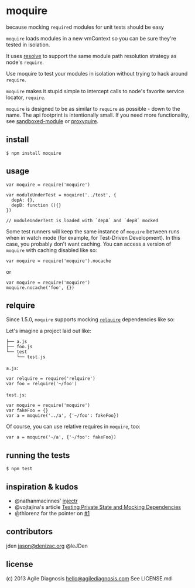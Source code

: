# moquire
because mocking `require`d modules for unit tests should be easy

`moquire` loads modules in a new vmContext so you can be sure they're tested in isolation.

It uses [resolve](https://npmjs.org/package/resolve) to support the same module path resolution strategy as node's `require`.

Use moquire to test your modules in isolation without trying to hack around `require`.

`moquire` makes it stupid simple to intercept calls to node's favorite service locator, `require`.

`moquire` is designed to be as similar to `require` as possible - down to the name. The api footprint is intentionally small. If you need more functionality, see [sandboxed-module](https://npmjs.org/package/sandboxed-module) or [proxyquire](https://npmjs.org/package/proxyquire).

## install

    $ npm install moquire

## usage

    var moquire = require('moquire')

    var moduleUnderTest = moquire('../test', {
      depA: {},
      depB: function (){}
    })

    // moduleUnderTest is loaded with `depA` and `depB` mocked

Some test runners will keep the same instance of `moquire` between runs when in watch mode (for example, for Test-Driven Development). In this case, you probably don't want caching. You can access a version of `moquire` with caching disabled like so:

    var moquire = require('moquire').nocache

or

    var moquire = require('moquire')
    moquire.nocache('foo', {})

## relquire

Since 1.5.0, `moquire` supports mocking [`relquire`](https://npm.im/relquire) dependencies like so:

Let's imagine a project laid out like:

    ├── a.js
    ├── foo.js
    └── test
        └── test.js

`a.js`:

    var relquire = require('relquire')
    var foo = relquire('~/foo')

`test.js`:

    var moquire = require('moquire')
    var fakeFoo = {}
    var a = moquire('../a', {'~/foo': fakeFoo})

Of course, you can use relative requires in `moquire`, too:

    var a = moquire('~/a', {'~/foo': fakeFoo})


## running the tests

    $ npm test

## inspiration & kudos
 * @nathanmacinnes' [injectr](https://npmjs.org/package/injectr)
 * @vojtajina's article [Testing Private State and Mocking Dependencies](http://howtonode.org/testing-private-state-and-mocking-deps)
 * @thlorenz for the pointer on [#1](https://github.com/jden/moquire/issues/1)

## contributors

jden <jason@denizac.org> @leJDen

## license

(c) 2013 Agile Diagnosis <hello@agilediagnosis.com> See LICENSE.md